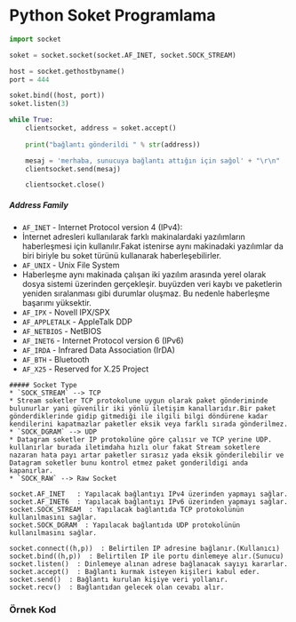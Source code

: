 # Python Soket Programlama

```python
import socket

soket = socket.socket(socket.AF_INET, socket.SOCK_STREAM)

host = socket.gethostbyname()
port = 444

soket.bind((host, port))
soket.listen(3)

while True:
    clientsocket, address = soket.accept()
    
    print("bağlantı gönderildi " % str(address))

    mesaj = 'merhaba, sunucuya bağlantı attığın için sağol' + "\r\n"
    clientsocket.send(mesaj)

    clientsocket.close()
```
##### Address Family
* `AF_INET` - Internet Protocol version 4 (IPv4): 
* İnternet adresleri kullanılarak farklı makinalardaki yazılımların haberleşmesi için kullanılır.Fakat istenirse aynı makinadaki yazılımlar da biri biriyle bu soket türünü kullanarak haberleşebilirler.
* `AF_UNIX` - Unix File System
* Haberleşme aynı makinada çalışan iki yazılım arasında yerel olarak dosya sistemi üzerinden gerçekleşir. buyüzden veri kaybı ve paketlerin yeniden sıralanması gibi durumlar oluşmaz. Bu nedenle haberleşme başarımı yüksektir.
* `AF_IPX` - Novell IPX/SPX
* `AF_APPLETALK` - AppleTalk DDP
* `AF_NETBIOS` - NetBIOS
* `AF_INET6` - Internet Protocol version 6 (IPv6)
* `AF_IRDA` - Infrared Data Association (IrDA)
* `AF_BTH` - Bluetooth
* `AF_X25` - Reserved for X.25 Project

```
##### Socket Type
* `SOCK_STREAM` --> TCP
* Stream soketler TCP protokolune uygun olarak paket gönderiminde bulunurlar yani güvenilir iki yönlü iletişim kanallarıdır.Bir paket gönderdiklerinde gidip gitmediği ile ilgili bilgi döndürene kadar kendilerini kapatmazlar paketler eksik veya farklı sırada gönderilmez.
* `SOCK_DGRAM` --> UDP
* Datagram soketler IP protokolüne göre çalısır ve TCP yerine UDP. kullanırlar burada iletimdaha hızlı olur fakat Stream soketlere nazaran hata payı artar paketler sırasız yada eksik gönderilebilir ve Datagram soketler bunu kontrol etmez paket gonderildigi anda kapanırlar.
* `SOCK_RAW` --> Raw Socket

socket.AF_INET   : Yapılacak bağlantıyı IPv4 üzerinden yapmayı sağlar.
socket.AF_INET6  : Yapılacak bağlantıyı IPv6 üzerinden yapmayı sağlar.
socket.SOCK_STREAM  : Yapılacak bağlantıda TCP protokolünün kullanılmasını sağlar.
socket.SOCK_DGRAM  : Yapılacak bağlantıda UDP protokolünün kullanılmasını sağlar.

socket.connect((h,p))  : Belirtilen IP adresine bağlanır.(Kullanıcı)
socket.bind((h,p))  : Belirtilen IP ile portu dinlemeye alır.(Sunucu)
socket.listen()  : Dinlemeye alınan adrese bağlanacak sayıyı kararlar.
socket.accept()  : Bağlantı kurmak isteyen kişileri kabul eder.
socket.send()  : Bağlantı kurulan kişiye veri yollanır.
socket.recv()  : Bağlantıdan gelecek olan cevabı alır.
```

### Örnek Kod

